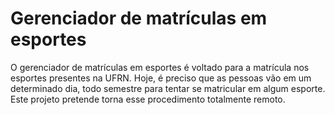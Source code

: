 # Gerenciador de matrículas em esportes

O gerenciador de matrículas em esportes é voltado para a matrícula nos esportes presentes na UFRN. Hoje, é preciso que as pessoas vão em um determinado dia, todo semestre para tentar se matricular em algum esporte. Este projeto pretende torna esse procedimento totalmente remoto.
